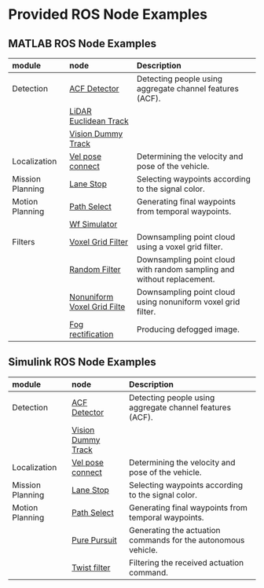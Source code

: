 # Provided ROS Node Examples

## MATLAB ROS Node Examples
|module|node|Description|
|:--|:--|:--|
|Detection|[ACF Detector](./Detection/acf_detector_ml_en.md)|Detecting people using aggregate channel features (ACF).|
| |[LiDAR Euclidean Track](./Detection/lidar_euclidean_track_ml_en.md)| |
| |[Vision Dummy Track](./Detection/vision_dummy_track_ml_en.md)| |
|Localization|[Vel pose connect](./Localization/vel_pose_connect_ml_en.md)|Determining the velocity and pose of the vehicle.|
|Mission Planning|[Lane Stop](./Planning/lane_stop_ml_en.md)|Selecting waypoints according to the signal color.|
|Motion Planning|[Path Select](./Planning/path_select_ml_en.md)|Generating final waypoints from temporal waypoints.|
|   |[Wf Simulator](./Planning/wf_simulator_ml_en.md)| |
|Filters|[Voxel Grid Filter](./Filters/voxel_grid_filter_ml_en.md)|Downsampling point cloud using a voxel grid filter.|
|	|[Random Filter](./Filters/demo_random_filter_ml_en.md)|Downsampling point cloud with random sampling and without replacement.|
|	|[Nonuniform Voxel Grid Filte](./Filters/nonuniformgrid_filter_ml_en.md)|Downsampling point cloud using nonuniform voxel grid filter.|
|	|[Fog rectification](./Filters/fog_rectification_ml_en.md)|Producing defogged image.|

## Simulink ROS Node Examples 
|module|node|Description|
|:--|:--|:--|
|Detection|[ACF Detector](./Detection/acf_detector_sl_en.md)|Detecting people using aggregate channel features (ACF).|
| |[Vision Dummy Track](./Detection/vision_dummy_track_sl_en.md)| |
|Localization|[Vel pose connect](./Localization/vel_pose_connect_sl_en.md)|Determining the velocity and pose of the vehicle.|
|Mission Planning|[Lane Stop](./Planning/lane_stop_sl_en.md)|Selecting waypoints according to the signal color.|
|Motion Planning|[Path Select](./Planning/path_select_sl_en.md)|Generating final waypoints from temporal waypoints.|
|	|[Pure Pursuit](./Planning/pure_pursuit_sl_en.md)|Generating the actuation commands for the autonomous vehicle.|
|	|[Twist filter](./Planning/twist_filter_sl_en.md)|Filtering the received actuation command.|
